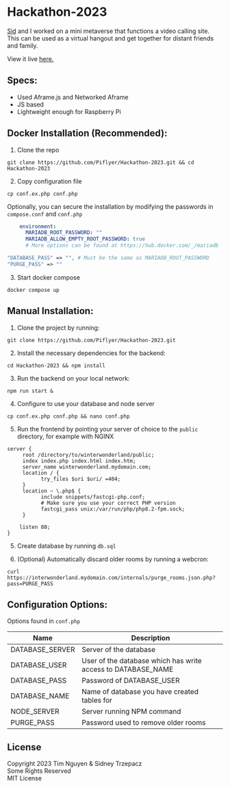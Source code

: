 # Hackathon-2023
[Sid](https://github.com/Sid220) and I worked on a mini metaverse that functions a video calling site. This can be used as a virtual hangout and get together for distant friends and family.

View it live [here.](https://winterwonderland.plios.tech/)

## Specs:
* Used Aframe.js and Networked Aframe
* JS based
* Lightweight enough for Raspberry Pi

## Docker Installation (Recommended):
1) Clone the repo

`git clone https://github.com/Piflyer/Hackathon-2023.git && cd Hackathon-2023`

2) Copy configuration file

`cp conf.ex.php conf.php`<br>

Optionally, you can secure the installation by modifying the passwords in `compose.conf` and `conf.php`
```yaml
    environment:
      MARIADB_ROOT_PASSWORD: ""
      MARIADB_ALLOW_EMPTY_ROOT_PASSWORD: true
      # More options can be found at https://hub.docker.com/_/mariadb
```
```php
"DATABASE_PASS" => "", # Must be the same as MARIADB_ROOT_PASSWORD
"PURGE_PASS" => ""
```

3) Start docker compose

`docker compose up`

## Manual Installation:

1) Clone the project by running:

`git clone https://github.com/Piflyer/Hackathon-2023.git`

2) Install the necessary dependencies for the backend:

`cd Hackathon-2023 && npm install`

3) Run the backend on your local network:

`npm run start &`

4) Configure to use your database and node server

`cp conf.ex.php conf.php && nano conf.php`

5) Run the frontend by pointing your server of choice to the `public` directory, for example with NGINX

```nginx
server {
     root /directory/to/winterwonderland/public;
     index index.php index.html index.htm;
     server_name winterwonderland.mydomain.com;
     location / {
           try_files $uri $uri/ =404;
     }
     location ~ \.php$ {
           include snippets/fastcgi-php.conf;
           # Make sure you use your correct PHP version
           fastcgi_pass unix:/var/run/php/php8.2-fpm.sock;
     }

    listen 80;
}
```

5) Create database by running `db.sql`

6) (Optional) Automatically discard older rooms by running a webcron:

`curl https://interwonderland.mydomain.com/internals/purge_rooms.json.php?pass=PURGE_PASS`

## Configuration Options:
Options found in `conf.php`

| Name            | Description                                                  |
|-----------------|--------------------------------------------------------------|
| DATABASE_SERVER | Server of the database                                       |
| DATABASE_USER   | User of the database which has write access to DATABASE_NAME |
| DATABASE_PASS   | Password of DATABASE_USER                                    |
| DATABASE_NAME   | Name of database you have created tables for                 |
| NODE_SERVER     | Server running NPM command                                   |
| PURGE_PASS      | Password used to remove older rooms                          |

## License
Copyright 2023 Tim Nguyen & Sidney Trzepacz<br>
Some Rights Reserved<br>
MIT License

